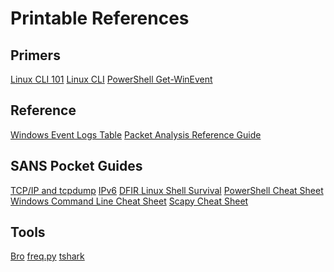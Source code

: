 Printable References
========


Primers
---------
[Linux CLI 101](Tools/pdfs/LinuxCLI101.pdf)
[Linux CLI](Tools/pdfs/LinuxCLI.pdf)
[PowerShell Get-WinEvent](Tools/pdfs/Get-WinEvent.pdf)

Reference
---------

[Windows Event Logs Table](Tools/pdfs/WindowsEventLogsTable.pdf)
[Packet Analysis Reference Guide](Tools/pdfs/Summers_PacketAnalysisReferenceGuidev3.4.xlsx)

SANS Pocket Guides
---------
<a href='Tools/pdfs/tcpip.pdf' target='_blank'>TCP/IP and tcpdump</a>
<a href='Tools/pdfs/ipv6_tcpip_pocketguide.pdf' target='_blank'>IPv6</a>
<a href='Tools/pdfs/linux-shell-survival-guide.pdf' target='_blank'>DFIR Linux Shell Survival</a>
<a href='Tools/pdfs/PowerShellCheatSheet_v41.pdf' target='_blank'>PowerShell Cheat Sheet</a>
<a href='Tools/pdfs/windows-command-line-sheet.pdf' target='_blank'>Windows Command Line Cheat Sheet</a>
<a href='Tools/pdfs/ScapyCheatSheet_v0.2.pdf' target='_blank'>Scapy Cheat Sheet</a>

Tools
--------------

[Bro](Tools/pdfs/Bro.pdf)
[freq.py](Tools/pdfs/freq.py.pdf)
[tshark](Tools/pdfs/tshark.pdf)